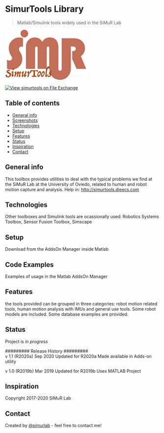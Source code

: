 # SimurTools Library
> Matlab/Simulink tools widely used in the SiMuR Lab

![logo](./img/logotoolbox.png)

[![View simurtools on File Exchange](https://www.mathworks.com/matlabcentral/images/matlab-file-exchange.svg)](https://es.mathworks.com/matlabcentral/fileexchange/80140-simurtools)

## Table of contents
* [General info](#general-info)
* [Screenshots](#screenshots)
* [Technologies](#technologies)
* [Setup](#setup)
* [Features](#features)
* [Status](#status)
* [Inspiration](#inspiration)
* [Contact](#contact)

## General info
This toolbox provides utilities to deal with the typical problems we find at the SiMuR Lab at the University of Oviedo, related to human and robot motion capture and analysis.
Help in: http://simurtools.dieecs.com

## Technologies
Other toolboxes and Simulink tools are ocassionally used: Robotics Systems Toolbox, Sensor Fusion Toolbox, Simscape

## Setup
Download from the AddsOn Manager inside Matlab

## Code Examples
Examples of usage in the Matlab AddsOn Manager

## Features
the tools provided can be grouped in three categories: robot motion related tools, human motion analysis with IMUs and general use tools.
Some robot models are included. Some database examples are provided. 

## Status
Project is _in progress_ 

#########  Release History  #########  
v 1.1 (R2020a)	Sep 2020      Updated for R2020a
                              Made available in Adds-on utility

v 1.0 (R2019b)	Mar 2019      Updated for R2019b
                              Uses MATLAB Project

## Inspiration
Copyright 2017-2020 SiMuR Lab

## Contact
Created by [@simurlab](https://simur.dieecs.com/) - feel free to contact me!

